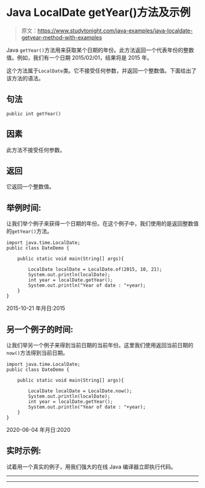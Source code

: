 # Java LocalDate getYear()方法及示例

> 原文：<https://www.studytonight.com/java-examples/java-localdate-getyear-method-with-examples>

Java `getYear()`方法用来获取某个日期的年份。此方法返回一个代表年份的整数值。例如，我们有一个日期 2015/02/01，结果将是 2015 年。

这个方法属于`LocalDate`类。它不接受任何参数，并返回一个整数值。下面给出了该方法的语法。

## 句法

```
public int getYear()
```

## 因素

此方法不接受任何参数。

## 返回

它返回一个整数值。

## 举例时间:

让我们举个例子来获得一个日期的年份。在这个例子中，我们使用的是返回整数值的`getYear()`方法。

```
import java.time.LocalDate; 
public class DateDemo {

	public static void main(String[] args){  

		LocalDate localDate = LocalDate.of(2015, 10, 21);
		System.out.println(localDate);
		int year = localDate.getYear();
		System.out.println("Year of date : "+year);
	}
}
```

2015-10-21
年月日:2015

## 另一个例子的时间:

让我们举另一个例子来得到当前日期的当前年份。这里我们使用返回当前日期的`now()`方法得到当前日期。

```
import java.time.LocalDate; 
public class DateDemo {

	public static void main(String[] args){  

		LocalDate localDate = LocalDate.now();
		System.out.println(localDate);
		int year = localDate.getYear();
		System.out.println("Year of date : "+year);
	}
}
```

2020-06-04
年月日:2020

## 实时示例:

试着用一个真实的例子，用我们强大的在线 Java 编译器立即执行代码。

* * *

* * *
